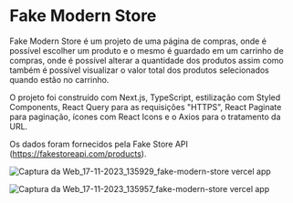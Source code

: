 # Fake Modern Store

Fake Modern Store é um projeto de uma página de compras, onde é possível escolher um produto e o mesmo é guardado em um carrinho de compras, onde é possível alterar a quantidade dos produtos assim como também é possível visualizar o valor total dos produtos selecionados quando estão no carrinho.

O projeto foi construído com Next.js, TypeScript, estilização com Styled Components, React Query para as requisições "HTTPS", React Paginate para paginação, ícones com React Icons e o Axios para o tratamento da URL.

Os dados foram fornecidos pela Fake Store API (https://fakestoreapi.com/products).

![Captura da Web_17-11-2023_135929_fake-modern-store vercel app](https://github.com/emersoncarneirodasilva/fake-modern-store/assets/94311606/0bb771c7-0107-43bd-b47b-3c63ef68056c)

![Captura da Web_17-11-2023_135957_fake-modern-store vercel app](https://github.com/emersoncarneirodasilva/fake-modern-store/assets/94311606/17901198-5f49-4838-a9ee-c2ee9954273a)
